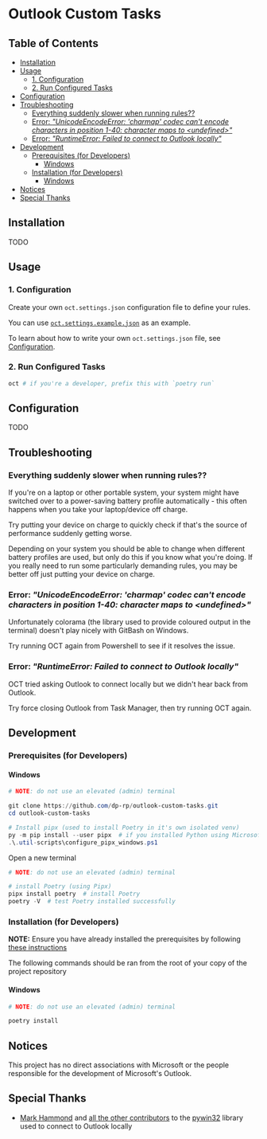 # Outlook Custom Tasks <!-- omit in toc -->

## Table of Contents <!-- omit in toc -->

- [Installation](#%69%6E%73%74%61%6C%6C%61%74%69%6F%6E)
- [Usage](#%75%73%61%67%65)
  - [1. Configuration](#%31%2E%2D%63%6F%6E%66%69%67%75%72%61%74%69%6F%6E)
  - [2. Run Configured Tasks](#%32%2E%2D%72%75%6E%2D%63%6F%6E%66%69%67%75%72%65%64%2D%74%61%73%6B%73)
- [Configuration](#%63%6F%6E%66%69%67%75%72%61%74%69%6F%6E)
- [Troubleshooting](#%74%72%6F%75%62%6C%65%73%68%6F%6F%74%69%6E%67)
  - [Everything suddenly slower when running rules??](#%65%76%65%72%79%74%68%69%6E%67%2D%73%75%64%64%65%6E%6C%79%2D%73%6C%6F%77%65%72%2D%77%68%65%6E%2D%72%75%6E%6E%69%6E%67%2D%72%75%6C%65%73%3F%3F)
  - [Error: _"UnicodeEncodeError: 'charmap' codec can't encode characters in position 1-40: character maps to \<undefined\>"_](#%65%72%72%6F%72%3A%2D%5F%22%75%6E%69%63%6F%64%65%65%6E%63%6F%64%65%65%72%72%6F%72%3A%2D%27%63%68%61%72%6D%61%70%27%2D%63%6F%64%65%63%2D%63%61%6E%27%74%2D%65%6E%63%6F%64%65%2D%63%68%61%72%61%63%74%65%72%73%2D%69%6E%2D%70%6F%73%69%74%69%6F%6E%2D%31%2D%34%30%3A%2D%63%68%61%72%61%63%74%65%72%2D%6D%61%70%73%2D%74%6F%2D%5C%3C%75%6E%64%65%66%69%6E%65%64%5C%3E%22%5F)
  - [Error: _"RuntimeError: Failed to connect to Outlook locally"_](#%65%72%72%6F%72%3A%2D%5F%22%72%75%6E%74%69%6D%65%65%72%72%6F%72%3A%2D%66%61%69%6C%65%64%2D%74%6F%2D%63%6F%6E%6E%65%63%74%2D%74%6F%2D%6F%75%74%6C%6F%6F%6B%2D%6C%6F%63%61%6C%6C%79%22%5F)
- [Development](#%64%65%76%65%6C%6F%70%6D%65%6E%74)
  - [Prerequisites (for Developers)](#%70%72%65%72%65%71%75%69%73%69%74%65%73%2D%28%66%6F%72%2D%64%65%76%65%6C%6F%70%65%72%73%29)
    - [Windows](#%77%69%6E%64%6F%77%73)
  - [Installation (for Developers)](#%69%6E%73%74%61%6C%6C%61%74%69%6F%6E%2D%28%66%6F%72%2D%64%65%76%65%6C%6F%70%65%72%73%29)
    - [Windows](#%77%69%6E%64%6F%77%73-1)
- [Notices](#%6E%6F%74%69%63%65%73)
- [Special Thanks](#%73%70%65%63%69%61%6C%2D%74%68%61%6E%6B%73)

## Installation

<!-- TODO: add non-developer installation instructions -->

TODO

## Usage

### 1. Configuration

Create your own `oct.settings.json` configuration file to define your rules.

You can use [`oct.settings.example.json`](./oct.settings.example.json) as an example.

To learn about how to write your own `oct.settings.json` file, see [Configuration](#configuration).

### 2. Run Configured Tasks

```bash
oct # if you're a developer, prefix this with `poetry run`
```

## Configuration

<!-- TODO: fill this out once an official json schema is implemented w/ validation -->

TODO

## Troubleshooting

### Everything suddenly slower when running rules??

If you're on a laptop or other portable system, your system might have switched over to a power-saving battery profile automatically - this often happens when you take your laptop/device off charge.

Try putting your device on charge to quickly check if that's the source of performance suddenly getting worse.

Depending on your system you should be able to change when different battery profiles are used, but only do this if you know what you're doing. If you really need to run some particularly demanding rules, you may be better off just putting your device on charge.

### Error: _"UnicodeEncodeError: 'charmap' codec can't encode characters in position 1-40: character maps to \<undefined\>"_

Unfortunately colorama (the library used to provide coloured output in the terminal) doesn't play nicely with GitBash on Windows.

Try running OCT again from Powershell to see if it resolves the issue.

### Error: _"RuntimeError: Failed to connect to Outlook locally"_

OCT tried asking Outlook to connect locally but we didn't hear back from Outlook.

Try force closing Outlook from Task Manager, then try running OCT again.

## Development

### Prerequisites (for Developers)

#### Windows

```powershell
# NOTE: do not use an elevated (admin) terminal

git clone https://github.com/dp-rp/outlook-custom-tasks.git
cd outlook-custom-tasks

# Install pipx (used to install Poetry in it's own isolated venv)
py -m pip install --user pipx  # if you installed Python using Microsoft Store, replace `py` with `python3`
.\.util-scripts\configure_pipx_windows.ps1
```

Open a new terminal

```powershell
# NOTE: do not use an elevated (admin) terminal

# install Poetry (using Pipx)
pipx install poetry  # install Poetry
poetry -V  # test Poetry installed successfully
```

### Installation (for Developers)

**NOTE:** Ensure you have already installed the prerequisites by following [these instructions](#prerequisites-for-developers)

The following commands should be ran from the root of your copy of the project repository

#### Windows

```bash
# NOTE: do not use an elevated (admin) terminal

poetry install
```

## Notices

This project has no direct associations with Microsoft or the people responsible for the development of Microsoft's Outlook.

## Special Thanks

- [Mark Hammond](https://github.com/mhammond) and [all the other contributors](https://github.com/mhammond/pywin32/graphs/contributors) to the [pywin32](https://github.com/mhammond/pywin32) library used to connect to Outlook locally
